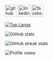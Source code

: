 




[<img src='https://cdn.jsdelivr.net/npm/simple-icons@3.0.1/icons/github.svg' alt='github' height='40'>](https://github.com/jobayer-hossen)  [<img src='https://cdn.jsdelivr.net/npm/simple-icons@3.0.1/icons/linkedin.svg' alt='linkedin' height='40'>](https://www.linkedin.com/in/jobayer-hossen-213a961b2/)  [<img src='https://cdn.jsdelivr.net/npm/simple-icons@3.0.1/icons/facebook.svg' alt='facebook' height='40'>](https://www.facebook.com/emon.hasan.201)  

[![Top Langs](https://github-readme-stats.vercel.app/api/top-langs/?username=jobayer-hossen)](https://github.com/anuraghazra/github-readme-stats)

![GitHub stats](https://github-readme-stats.vercel.app/api?username=jobayer-hossen&show_icons=true)  

![GitHub streak stats](https://streak-stats.demolab.com/?user=jobayer-hossen)  

![Profile views](https://gpvc.arturio.dev/jobayer-hossen)  
